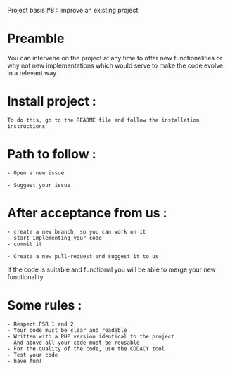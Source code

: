 Project basis #8 : Improve an existing project 

# Preamble
You can intervene on the project at any time to offer new functionalities or
why not new implementations which would serve to make the code evolve in a relevant way.
# Install project :
```
To do this, go to the README file and follow the installation instructions
```
# Path to follow :
```
- Open a new issue
```
```
- Suggest your issue 
```
 # After acceptance from us : 
```
- create a new branch, so you can work on it 
- start implementing your code
- commit it
```
```
- Create a new pull-request and suggest it to us
```
If the code is suitable and functional you will be able to merge your new functionality
# Some rules :
```
- Respect PSR 1 and 2
- Your code must be clear and readable
- Written with a PHP version identical to the project
- And above all your code must be reusable
- For the quality of the code, use the CODACY tool
- Test your code 
- have fun!
```